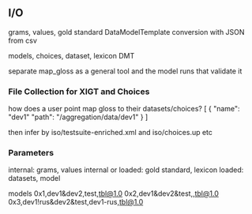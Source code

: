 ## I/O
grams, values, gold standard DataModelTemplate conversion with JSON from csv

models, choices, dataset, lexicon DMT

separate map_gloss as a general tool and the model runs that validate it

### File Collection for XIGT and Choices
how does a user point map gloss to their datasets/choices?
[
  {
    "name": "dev1"
    "path": "/aggregation/data/dev1"
  }
]

then infer by iso/testsuite-enriched.xml and iso/choices.up etc

### Parameters

internal: grams, values
internal or loaded: gold standard, lexicon
loaded: datasets, model


models
0x1,dev1&dev2,test,tbl@1.0
0x2,dev1&dev2&test,<cross>,tbl@1.0
0x3,dev1!rus&dev2&test,dev1-rus,tbl@1.0
